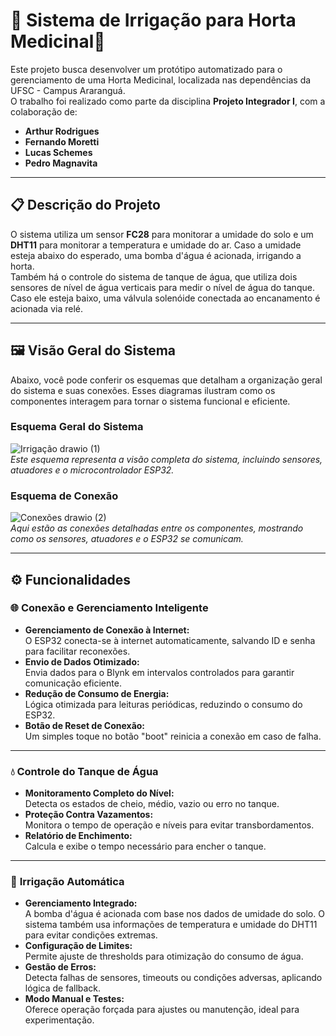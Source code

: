 # 🌱 Sistema de Irrigação para Horta Medicinal🌱

Este projeto busca desenvolver um protótipo automatizado para o gerenciamento de uma Horta Medicinal, localizada nas dependências da UFSC - Campus Araranguá.  
O trabalho foi realizado como parte da disciplina **Projeto Integrador I**, com a colaboração de:
- **Arthur Rodrigues**
- **Fernando Moretti**
- **Lucas Schemes**
- **Pedro Magnavita**

---

## 📋 Descrição do Projeto

O sistema utiliza um sensor **FC28** para monitorar a umidade do solo e um **DHT11** para monitorar a temperatura e umidade do ar. Caso a umidade esteja abaixo do esperado, uma bomba d'água é acionada, irrigando a horta.  
Também há o controle do sistema de tanque de água, que utiliza dois sensores de nível de água verticais para medir o nível de água do tanque. Caso ele esteja baixo, uma válvula solenóide conectada ao encanamento é acionada via relé.

---

## 🖼 Visão Geral do Sistema

Abaixo, você pode conferir os esquemas que detalham a organização geral do sistema e suas conexões. Esses diagramas ilustram como os componentes interagem para tornar o sistema funcional e eficiente.

### **Esquema Geral do Sistema**
![Irrigação drawio (1)](https://github.com/user-attachments/assets/a1357d2c-8834-49f1-b013-14b51f24a0bd)  
*Este esquema representa a visão completa do sistema, incluindo sensores, atuadores e o microcontrolador ESP32.*

### **Esquema de Conexão**
![Conexões drawio (2)](https://github.com/user-attachments/assets/87d00905-9c92-4b0c-a60f-a35893415945)  
*Aqui estão as conexões detalhadas entre os componentes, mostrando como os sensores, atuadores e o ESP32 se comunicam.*

---

## ⚙️ Funcionalidades

### 🌐 **Conexão e Gerenciamento Inteligente**
- **Gerenciamento de Conexão à Internet:**  
  O ESP32 conecta-se à internet automaticamente, salvando ID e senha para facilitar reconexões.  
- **Envio de Dados Otimizado:**  
  Envia dados para o Blynk em intervalos controlados para garantir comunicação eficiente.  
- **Redução de Consumo de Energia:**  
  Lógica otimizada para leituras periódicas, reduzindo o consumo do ESP32.  
- **Botão de Reset de Conexão:**  
  Um simples toque no botão "boot" reinicia a conexão em caso de falha.

---

### 💧 **Controle do Tanque de Água**
- **Monitoramento Completo do Nível:**  
  Detecta os estados de cheio, médio, vazio ou erro no tanque.  
- **Proteção Contra Vazamentos:**  
  Monitora o tempo de operação e níveis para evitar transbordamentos.  
- **Relatório de Enchimento:**  
  Calcula e exibe o tempo necessário para encher o tanque.

---

### 🌿 **Irrigação Automática**
- **Gerenciamento Integrado:**  
  A bomba d'água é acionada com base nos dados de umidade do solo. O sistema também usa informações de temperatura e umidade do DHT11 para evitar condições extremas.  
- **Configuração de Limites:**  
  Permite ajuste de thresholds para otimização do consumo de água.  
- **Gestão de Erros:**  
  Detecta falhas de sensores, timeouts ou condições adversas, aplicando lógica de fallback.  
- **Modo Manual e Testes:**  
  Oferece operação forçada para ajustes ou manutenção, ideal para experimentação.
